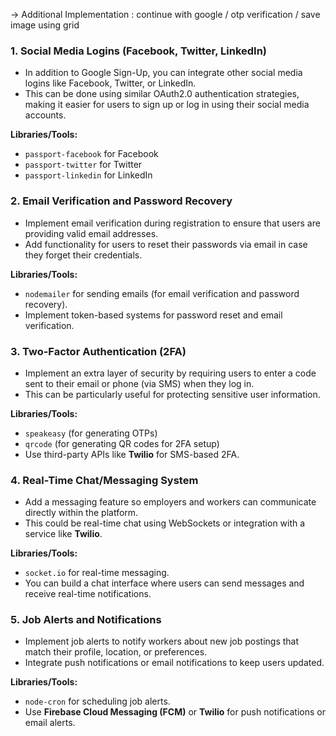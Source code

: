 -> Additional Implementation : continue with google / otp verification / save image using grid

### 1. **Social Media Logins (Facebook, Twitter, LinkedIn)**
   - In addition to Google Sign-Up, you can integrate other social media logins like Facebook, Twitter, or LinkedIn. 
   - This can be done using similar OAuth2.0 authentication strategies, making it easier for users to sign up or log in using their social media accounts.
   
   **Libraries/Tools:**
   - `passport-facebook` for Facebook
   - `passport-twitter` for Twitter
   - `passport-linkedin` for LinkedIn

### 2. **Email Verification and Password Recovery**
   - Implement email verification during registration to ensure that users are providing valid email addresses.
   - Add functionality for users to reset their passwords via email in case they forget their credentials.

   **Libraries/Tools:**
   - `nodemailer` for sending emails (for email verification and password recovery).
   - Implement token-based systems for password reset and email verification.

### 3. **Two-Factor Authentication (2FA)**
   - Implement an extra layer of security by requiring users to enter a code sent to their email or phone (via SMS) when they log in.
   - This can be particularly useful for protecting sensitive user information.

   **Libraries/Tools:**
   - `speakeasy` (for generating OTPs)
   - `qrcode` (for generating QR codes for 2FA setup)
   - Use third-party APIs like **Twilio** for SMS-based 2FA.

### 4. **Real-Time Chat/Messaging System**
   - Add a messaging feature so employers and workers can communicate directly within the platform.
   - This could be real-time chat using WebSockets or integration with a service like **Twilio**.

   **Libraries/Tools:**
   - `socket.io` for real-time messaging.
   - You can build a chat interface where users can send messages and receive real-time notifications.

### 5. **Job Alerts and Notifications**
   - Implement job alerts to notify workers about new job postings that match their profile, location, or preferences.
   - Integrate push notifications or email notifications to keep users updated.

   **Libraries/Tools:**
   - `node-cron` for scheduling job alerts.
   - Use **Firebase Cloud Messaging (FCM)** or **Twilio** for push notifications or email alerts.

